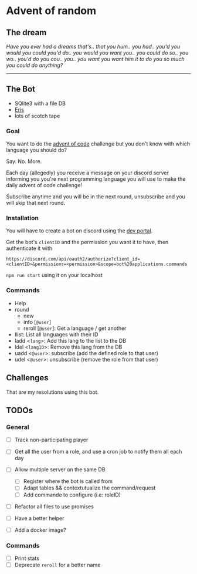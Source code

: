 # Advent of random 
## The dream
_Have you ever had a dreams that's.. that you hum.. you had.. you'd you would you could you'd do.. you would you want you.. you could do so.. you wo.. you'd do you cou.. you.. you want you want him it to do you so much you could do anything?_

---


## The Bot
- SQlite3 with a file DB
- [Eris](https://www.npmjs.com/package/eris)
- lots of scotch tape
### Goal
You want to do the [advent of code](https://adventofcode.com/) challenge but you don't know with which language you should do?

Say. No. More.


Each day (allegedly) you receive a message on your discord server informing you you're next programming language you will use to make the daily advent of code challenge!

Subscribe anytime and you will be in the next round, unsubscribe and you will skip that next round.
### Installation
You will have to create a bot on discord using the [dev portal](https://discord.com/developers/applications).

Get the bot's `clientID` and the permission you want it to have, then authenticate it with

`https://discord.com/api/oauth2/authorize?client_id=<clientID>&permissions=<permission>&scope=bot%20applications.commands` 

`npm run start` using it on your localhost
### Commands
- Help
- round
  - new
  - info [`@user`]
  - reroll [`@user`]: Get a language / get another
- llist: List all languages with their ID
- ladd <`lang`>: Add this lang to the list to the DB
- ldel <`langID`>: Remove this lang from the DB
- uadd <`@user`>: subscribe (add the defined role to that user)
- udel <`@user`>: unsubscribe (remove the role from that user)
## Challenges
That are my resolutions using this bot.

## TODOs
### General
- [ ] Track non-participating player
- [ ] Get all the user from a role, and use a cron job to notify them all each day
- [ ] Allow multiple server on the same DB
    - [ ] Register where the bot is called from
    - [ ] Adapt tables && contextutualize the command/request
    - [ ] Add commande to configure (i.e: roleID)
- [ ] Refactor all files to use promises
- [ ] Have a better helper
- [ ] Add a docker image?


### Commands
- [ ] Print stats
- [ ] Deprecate `reroll` for a better name
